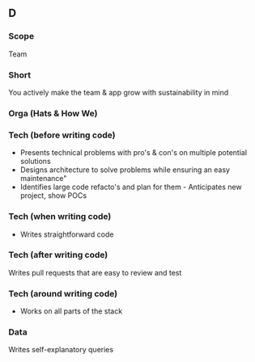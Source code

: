 ## D
### Scope

Team

### Short

You actively make the team & app grow with sustainability in mind

### Orga (Hats & How We)

### Tech (before writing code)

- Presents technical problems with pro's & con's on multiple potential solutions
- Designs architecture to solve problems while ensuring an easy maintenance"
- Identifies large code refacto's and plan for them - Anticipates new project, show POCs

### Tech (when writing code)

- Writes straightforward code

### Tech (after writing code)

Writes pull requests that are easy to review and test

### Tech (around writing code)

- Works on all parts of the stack

### Data

Writes self-explanatory queries